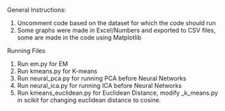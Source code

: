 General Instructions:
1. Uncomment code based on the dataset for which the code should run
2. Some graphs were made in Excel/Numbers and exported to CSV files, some are made in the code using Matplotlib


Running Files
1. Run em.py for EM
2. Run kmeans.py for K-means
3. Run neural_pca.py for running PCA before Neural Networks
4. Run neural_ica.py for running ICA before Neural Networks
5. Run kmeans_euclidean.py for Euclidean Distance, modify _k_means.py in scikit for changing euclidean distance to cosine.

